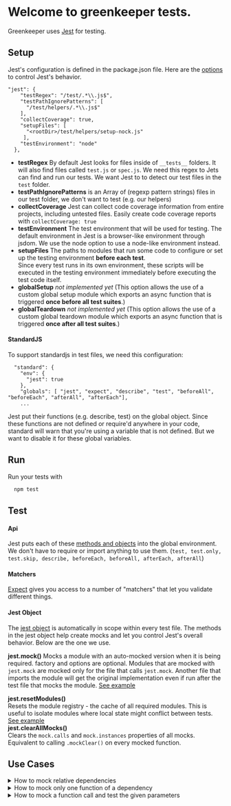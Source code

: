# Welcome to greenkeeper tests.
Greenkeeper uses [Jest](https://facebook.github.io/jest/) for testing.
## Setup
Jest's configuration is defined in the package.json file. Here are the [options](https://facebook.github.io/jest/docs/en/configuration.html#options) to control Jest's behavior.
```
"jest": {
    "testRegex": "/test/.*\\.js$",
    "testPathIgnorePatterns": [
      "/test/helpers/.*\\.js$"
    ],
    "collectCoverage": true,
    "setupFiles": [
      "<rootDir>/test/helpers/setup-nock.js"
     ],
    "testEnvironment": "node"
  },
```
- **testRegex**
    By default Jest looks for files inside of `__tests__` folders. It will also find files called `test.js` or `spec.js`. We need this regex to Jets can find and run our tests. We want Jest to to detect our test files in the `test` folder.
- **testPathIgnorePatterns**
    is an Array of (regexp pattern strings) files in our test folder, we don't want to test (e.g. our helpers)
- **collectCoverage**
    Jest can collect code coverage information from entire projects, including untested files. Easily create code coverage reports with `collectCoverage: true`
- **testEnvironment**
    The test environment that will be used for testing. The default environment in Jest is a browser-like environment through jsdom. We use the node option to use a node-like environment instead.
- **setupFiles**
    The paths to modules that run some code to configure or set up the testing environment **before each test**.   
    Since every test runs in its own environment, these scripts will be executed in the testing environment immediately before executing the test code itself.
- **globalSetup**
    *not implemented yet* (This option allows the use of a custom global setup module which exports an async function that is triggered **once before all test suites**.)
- **globalTeardown**
    *not implemented yet* (This option allows the use of a custom global teardown module which exports an async function that is triggered **once after all test suites**.)

#### StandardJS
To support standardjs in test files, we need this configuration:
```
  "standard": {
    "env": {
      "jest": true
    },
    "globals": [ "jest", "expect", "describe", "test", "beforeAll", "beforeEach", "afterAll", "afterEach"],
    ...
```
Jest put their functions (e.g. describe, test) on the global object. Since these functions are not defined or require'd anywhere in your code, standard will warn that you're using a variable that is not defined. But we want to disable it for these global variables.

## Run
Run your tests with
```sh
  npm test
```

## Test
#### Api
Jest puts each of these [methods and objects](https://facebook.github.io/jest/docs/en/api.html) into the global environment. We don't have to require or import anything to use them.
(`test, test.only, test.skip, describe, beforeEach, beforeAll, afterEach, afterAll`)

#### Matchers
[Expect](https://facebook.github.io/jest/docs/en/expect.html) gives you access to a number of "matchers" that let you validate different things.

#### Jest Object
The [jest object](https://facebook.github.io/jest/docs/en/jest-object.html) is automatically in scope within every test file. The methods in the jest object help create mocks and let you control Jest's overall behavior.
Below are the one we use.

**jest.mock()**
 Mocks a module with an auto-mocked version when it is being required. factory and options are optional. Modules that are mocked with `jest.mock` are mocked only for the file that calls `jest.mock`. Another file that imports the module will get the original implementation even if run after the test file that mocks the module.
 [See example](https://facebook.github.io/jest/docs/en/jest-object.html#jestmockmodulename-factory-options)   

**jest.resetModules()**   
Resets the module registry - the cache of all required modules. This is useful to isolate modules where local state might conflict between tests.
[See example](https://facebook.github.io/jest/docs/en/jest-object.html#jestresetmodules)    
**jest.clearAllMocks()**   
Clears the `mock.calls` and `mock.instances` properties of all mocks. Equivalent to calling `.mockClear()` on every mocked function.

## Use Cases
<details>
  <summary> How to mock relative dependencies </summary>
  In this example the `getInfos-worker` uses the `getDiffCommits()` function from `lib/get-diff-commits`.
  We mock the diffCommits(), called in getInfos():

  ```
    jest.mock('../../lib/get-diff-commits', () => () => {
      return 'diff commits'
    })
    const getInfos = require('../../lib/get-infos') // <-- called after jest.mock()
  ```
You can see that we use the **path relative to the test file** to mock the dependency.
</details>
<details>
  <summary> How to mock only one function of a dependency </summary>
  To mock only specific modules, use require.requireActual to restore the original modules,
  then overwrite the one you want to mock.

  In this example we only want to mock the `getActiveBilling()` from `payments`, which is called in `updatePayments`.
  You can see that we use the **path relative to the test file** to mock the dependency.github-event
  ```
  jest.mock('../../lib/payments', () => {
    const payments = require.requireActual('../../lib/payments')
    payments.getActiveBilling = async() => {
      return {
        plan: 'personal',
        stripeSubscriptionId: 'stripe123',
        stripeItemId: 'si123'
      }
    }
    return payments
  })
  const updatePayments = require('../../jobs/update-payments') // <-- called after jest.mock()
```
</details>
<details>
  <summary> How to mock a function call and test the given parameters </summary>
  In this example we want to mock a dependency-function an check if the given parameters are exepted.
  The `githubEvent` calls the `resolve`-function with specific parameters. The `resolve`-function comes from an external module.
  
  ```
  jest.mock('path', () => {
      return {
        resolve: (dirname, eventType, type, action) => {
          // resolve should be called with /foo/bar
          expect(`${dirname}/${eventType}/${type}/${action}`).toEqual(`${dirname}/github-event/foo/bar`)
          return dirname
        }
       }
  })
  const githubEvent = require('../../jobs/github-event.js')
```
</details>
